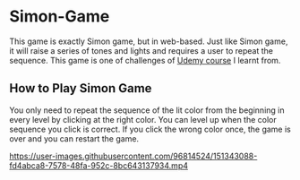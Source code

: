 # Simon-Game
This game is exactly Simon game, but in web-based. Just like Simon game, it will raise a series of tones and lights and requires a user to repeat the sequence. This game
is one of challenges of [Udemy course](https://www.udemy.com/course/the-complete-web-development-bootcamp/) I learnt from.

## How to Play Simon Game
You only need to repeat the sequence of the lit color from the beginning in every level by clicking at the right color. You can level up when the color sequence you click
is correct. If you click the wrong color once, the game is over and you can restart the game. 



https://user-images.githubusercontent.com/96814524/151343088-fd4abca8-7578-48fa-952c-8bc643137934.mp4


